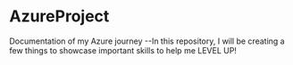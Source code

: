 # AzureProject
Documentation of my Azure journey --In this repository, I will be creating a few things to showcase important skills to help me LEVEL UP!
